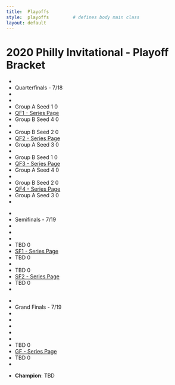 ```yaml
---
title:  Playoffs
style:  playoffs         # defines body main class
layout: default
---
```


<h1>2020 Philly Invitational - Playoff Bracket</h1>
<main id="tournament" class="main">
    <ul class="round round-1">
        <li>&nbsp;</li>
        <li class="game game-top winner">Quarterfinals - 7/18</li>
        <li>&nbsp;</li>
        <li>&nbsp;</li>
        <li class="game game-top winner">Group A Seed 1 <span>0</span></li>
        <li class="game game-spacer spacer-one"><a href="/playoffs/qf1">QF1 - Series Page</a></li>
        <li class="game game-bottom winner">Group B Seed 4 <span>0</span></li>
        <li class="spacer">&nbsp;</li>
        <li class="game game-top winner">Group B Seed 2 <span>0</span></li>
        <li class="game game-spacer spacer-one"><a href="/playoffs/qf2">QF2 - Series Page</a></li>
        <li class="game game-bottom winner">Group A Seed 3 <span>0</span></li>
        <li class="spacer">&nbsp;</li>
        <li class="game game-top winner">Group B Seed 1 <span>0</span></li>
        <li class="game game-spacer spacer-one"><a href="/playoffs/qf3">QF3 - Series Page</a></li>
        <li class="game game-bottom winner">Group A Seed 4 <span>0</span></li>
        <li class="spacer">&nbsp;</li>
        <li class="game game-top winner">Group B Seed 2 <span>0</span></li>
        <li class="game game-spacer spacer-one"><a href="/playoffs/qf4">QF4 - Series Page</a></li>
        <li class="game game-bottom winner">Group A Seed 3 <span>0</span></li>
        <li class="spacer">&nbsp;</li>
    </ul>
    <ul class="round round-2">
        <li>&nbsp;</li>
        <li class="game game-top winner">Semifinals - 7/19</li>
        <li>&nbsp;</li>
        <li>&nbsp;</li>
        <li>&nbsp;</li>
        <li class="game game-top spacer-one">TBD <span>0</span></li>
        <li class="game game-spacer spacer-one"><a href="/playoffs/sf1">SF1 - Series Page</a></li>
        <li class="game game-bottom ">TBD <span>0</span></li>
        <li class="spacer">&nbsp;</li>
        <li class="game game-top ">TBD <span>0</span></li>
        <li class="game game-spacer spacer-one"><a href="/playoffs/sf2">SF2 - Series Page</a></li>
        <li class="game game-bottom ">TBD <span>0</span></li>
        <li class="spacer">&nbsp;</li>
    </ul>
    <ul class="round round-3">
        <li>&nbsp;</li>
        <li class="game game-top winner">Grand Finals - 7/19</li>
        <li>&nbsp;</li>
        <li>&nbsp;</li>
        <li>&nbsp;</li>
        <li>&nbsp;</li>
        <li>&nbsp;</li>
        <li class="game game-top ">TBD <span>0</span></li>
        <li class="game game-spacer spacer-one"><a href="/playoffs/gf">GF - Series Page</a></li>
        <li class="game game-bottom ">TBD <span>0</span></li>
        <li class="spacer">&nbsp;</li>
    </ul>  
    <ul class="round round-4">
        <li class="game game-top"><b>Champion</b>: TBD </li>
    </ul>
</main>